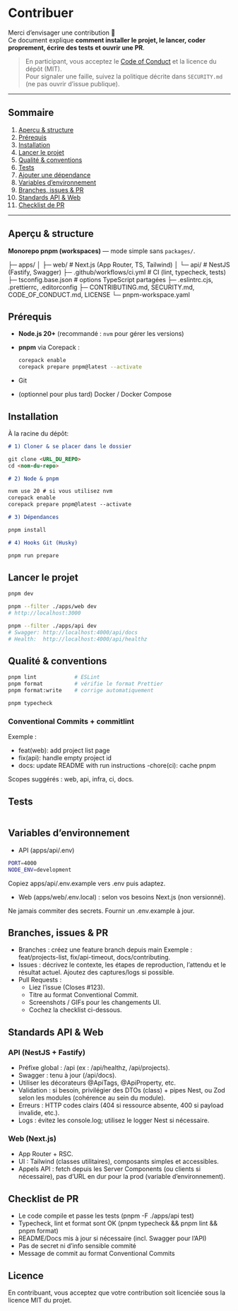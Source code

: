 # Contribuer

Merci d’envisager une contribution 🤝  
Ce document explique **comment installer le projet, le lancer, coder proprement, écrire des tests et ouvrir une PR**.

> En participant, vous acceptez le [Code of Conduct](./CODE_OF_CONDUCT.md) et la licence du dépôt (MIT).  
> Pour signaler une faille, suivez la politique décrite dans `SECURITY.md` (ne pas ouvrir d’issue publique).

---

## Sommaire

1. [Aperçu & structure](#aperçu--structure)
2. [Prérequis](#prérequis)
3. [Installation](#installation)
4. [Lancer le projet](#lancer-le-projet)
5. [Qualité & conventions](#qualité--conventions)
6. [Tests](#tests)
7. [Ajouter une dépendance](#ajouter-une-dépendance)
8. [Variables d’environnement](#variables-denvironnement)
9. [Branches, issues & PR](#branches-issues--pr)
10. [Standards API & Web](#standards-api--web)
11. [Checklist de PR](#checklist-de-pr)

---

## Aperçu & structure

**Monorepo pnpm (workspaces)** — mode simple sans `packages/`.

├─ apps/
│ ├─ web/ # Next.js (App Router, TS, Tailwind)
│ └─ api/ # NestJS (Fastify, Swagger)
├─ .github/workflows/ci.yml # CI (lint, typecheck, tests)
├─ tsconfig.base.json # options TypeScript partagées
├─ .eslintrc.cjs, .prettierrc, .editorconfig
├─ CONTRIBUTING.md, SECURITY.md, CODE_OF_CONDUCT.md, LICENSE
└─ pnpm-workspace.yaml

## Prérequis

- **Node.js 20+** (recommandé : `nvm` pour gérer les versions)
- **pnpm** via Corepack :

  ```bash
  corepack enable
  corepack prepare pnpm@latest --activate

  ```

- Git
- (optionnel pour plus tard) Docker / Docker Compose

## Installation

À la racine du dépôt:

```markdown
# 1) Cloner & se placer dans le dossier

git clone <URL_DU_REPO>
cd <nom-du-repo>

# 2) Node & pnpm

nvm use 20 # si vous utilisez nvm
corepack enable
corepack prepare pnpm@latest --activate

# 3) Dépendances

pnpm install

# 4) Hooks Git (Husky)

pnpm run prepare
```

## Lancer le projet

```bash
pnpm dev

pnpm --filter ./apps/web dev
# http://localhost:3000

pnpm --filter ./apps/api dev
# Swagger: http://localhost:4000/api/docs
# Health:  http://localhost:4000/api/healthz
```

## Qualité & conventions

```bash
pnpm lint            # ESLint
pnpm format          # vérifie le format Prettier
pnpm format:write    # corrige automatiquement

pnpm typecheck
```

### Conventional Commits + commitlint

Exemple :

- feat(web): add project list page
- fix(api): handle empty project id
- docs: update README with run instructions
  -chore(ci): cache pnpm

Scopes suggérés : web, api, infra, ci, docs.

## Tests

```bash

```

## Variables d’environnement

- API (apps/api/.env)

```bash
PORT=4000
NODE_ENV=development
```

Copiez apps/api/.env.example vers .env puis adaptez.

- Web (apps/web/.env.local) : selon vos besoins Next.js (non versionné).

Ne jamais commiter des secrets. Fournir un .env.example à jour.

## Branches, issues & PR

- Branches : créez une feature branch depuis main
  Exemple : feat/projects-list, fix/api-timeout, docs/contributing.
- Issues : décrivez le contexte, les étapes de reproduction, l’attendu et le résultat actuel. Ajoutez des captures/logs si possible.
- Pull Requests :
  - Liez l’issue (Closes #123).
  - Titre au format Conventional Commit.
  - Screenshots / GIFs pour les changements UI.
  - Cochez la checklist ci-dessous.

## Standards API & Web

### API (NestJS + Fastify)

- Préfixe global : /api (ex : /api/healthz, /api/projects).
- Swagger : tenu à jour (/api/docs).
- Utiliser les décorateurs @ApiTags, @ApiProperty, etc.
- Validation : si besoin, privilégier des DTOs (class) + pipes Nest, ou Zod selon les modules (cohérence au sein du module).
- Erreurs : HTTP codes clairs (404 si ressource absente, 400 si payload invalide, etc.).
- Logs : évitez les console.log; utilisez le logger Nest si nécessaire.

### Web (Next.js)

- App Router + RSC.
- UI : Tailwind (classes utilitaires), composants simples et accessibles.
- Appels API : fetch depuis les Server Components (ou clients si nécessaire), pas d’URL en dur pour la prod (variable d’environnement).

## Checklist de PR

- Le code compile et passe les tests (pnpm -F ./apps/api test)
- Typecheck, lint et format sont OK (pnpm typecheck && pnpm lint && pnpm format)
- README/Docs mis à jour si nécessaire (incl. Swagger pour l’API)
- Pas de secret ni d’info sensible commité
- Message de commit au format Conventional Commits

## Licence

En contribuant, vous acceptez que votre contribution soit licenciée sous la licence MIT du projet.
